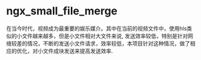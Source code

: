 # ngx_small_file_merge
在当今时代，视频成为最重要的娱乐媒介。其中在当前的视频文件中，使用hls类似的小文件越来越多，但是小文件相对大文件来说, 发送效率较低，特别是针对网络较差的情况，不断的发送小文件请求，效率较低，本项目针对这种情况，做了相应的优化，对小文件成块发送来提高发送效率.
